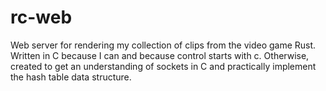 # rc-web
Web server for rendering my collection of clips from the video game Rust. Written in C because I can and because control starts with c. Otherwise, created to get an understanding of sockets in C and practically implement the hash table data structure.
